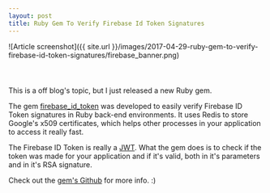 ```yaml
---
layout: post
title: Ruby Gem To Verify Firebase Id Token Signatures
---
```


![Article screenshot]({{ site.url }}/images/2017-04-29-ruby-gem-to-verify-firebase-id-token-signatures/firebase_banner.png)

<div style="height: 25px;"></div>

This is a off blog's topic, but I just released a new Ruby gem.

The gem [firebase_id_token](https://github.com/fschuindt/firebase_id_token/) was developed to easily verify Firebase ID Token signatures in Ruby back-end environments. It uses Redis to store Google's x509 certificates, which helps other processes in your application to access it really fast.

The Firebase ID Token is really a [JWT](https://tools.ietf.org/html/rfc7519). What the gem does is to check if the token was made for your application and if it's valid, both in it's parameters and in it's RSA signature.

Check out the [gem's Github](https://github.com/fschuindt/firebase_id_token/) for more info. :)
